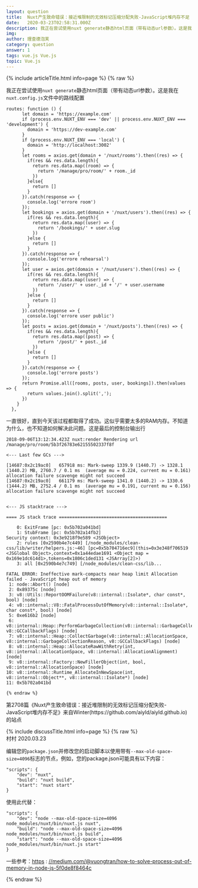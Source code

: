 ```yaml
---
layout: question
title:  Nuxt产生致命错误：接近堆限制的无效标记压缩分配失败-JavaScript堆内存不足
date:   2020-03-23T02:58:31.000Z
description: 我正在尝试使用nuxt generate静态html页面（带有动态url参数）。这是我在nuxt.config.js文件中的路线配置routes  f...
img: 
author: 理查德泡芙
category: question
answer: 1
tags: vue.js Vue.js
topic: Vue.js
---
```

<div class="article-root">
  <div class="article">
    {% include articleTitle.html info=page %}
    {% raw %}
    <div class="article-content"><p><font style="vertical-align: inherit;"><font style="vertical-align: inherit;">我正在尝试使用</font></font><code>nuxt generate</code><font style="vertical-align: inherit;"><font style="vertical-align: inherit;">静态html页面（带有动态url参数）。</font><font style="vertical-align: inherit;">这是我在</font></font><code>nuxt.config.js</code><font style="vertical-align: inherit;"><font style="vertical-align: inherit;">文件中的</font><font style="vertical-align: inherit;">路线配置</font></font></p>

<pre><code>routes: function () {<font></font>
      let domain = 'https://example.com'<font></font>
      if (process.env.NUXT_ENV === 'dev' || process.env.NUXT_ENV === 'development') {<font></font>
        domain = 'https://dev-example.com'<font></font>
      }<font></font>
      if (process.env.NUXT_ENV === 'local') {<font></font>
        domain = 'http://localhost:3002'<font></font>
      }<font></font>
      let rooms = axios.get(domain + '/nuxt/rooms').then((res) =&gt; {<font></font>
        if(res &amp;&amp; res.data.length){<font></font>
          return res.data.map((room) =&gt; {<font></font>
            return '/manage/pro/room/' + room._id<font></font>
          })<font></font>
        }else{<font></font>
          return []<font></font>
        }<font></font>
      }).catch(response =&gt; {<font></font>
        console.log('errore room')<font></font>
      });<font></font>
      let bookings = axios.get(domain + '/nuxt/users').then((res) =&gt; {<font></font>
        if(res &amp;&amp; res.data.length){<font></font>
          return res.data.map((user) =&gt; {<font></font>
            return '/bookings/' + user.slug<font></font>
          })<font></font>
        }else {<font></font>
          return []<font></font>
        }<font></font>
      }).catch(response =&gt; {<font></font>
        console.log('errore rehearsal')<font></font>
      });<font></font>
      let user = axios.get(domain + '/nuxt/users').then((res) =&gt; {<font></font>
        if(res &amp;&amp; res.data.length){<font></font>
          return res.data.map((user) =&gt; {<font></font>
            return '/user/' + user._id + '/' + user.username<font></font>
          })<font></font>
        }else {<font></font>
          return []<font></font>
        }<font></font>
      }).catch(response =&gt; {<font></font>
        console.log('errore user public')<font></font>
      });<font></font>
      let posts = axios.get(domain + '/nuxt/posts').then((res) =&gt; {<font></font>
        if(res &amp;&amp; res.data.length){<font></font>
          return res.data.map((post) =&gt; {<font></font>
            return '/post/' + post._id<font></font>
          })<font></font>
        }else {<font></font>
          return []<font></font>
        }<font></font>
      }).catch(response =&gt; {<font></font>
        console.log('errore posts')<font></font>
      });<font></font>
      return Promise.all([rooms, posts, user, bookings]).then(values =&gt; {<font></font>
        return values.join().split(',');<font></font>
      })<font></font>
    }<font></font>
  },<font></font>
</code></pre>

<p><font style="vertical-align: inherit;"><font style="vertical-align: inherit;">一直很好，直到今天该过程都取得了成功。</font><font style="vertical-align: inherit;">这似乎需要太多的RAM内存。</font><font style="vertical-align: inherit;">不知道为什么，也不知道如何解决此问题。</font><font style="vertical-align: inherit;">这是最后的控制台输出行</font></font></p>

<pre><code>2018-09-06T13:12:34.423Z nuxt:render Rendering url /manage/pro/room/5b3f26783e62155502337f8f<font></font>
<font></font>
&lt;--- Last few GCs ---&gt;<font></font>
<font></font>
[14687:0x2c19ac0]   657918 ms: Mark-sweep 1339.9 (1440.7) -&gt; 1328.1 (1440.2) MB, 2760.7 / 0.1 ms  (average mu = 0.224, current mu = 0.161) allocation failure scavenge might not succeed<font></font>
[14687:0x2c19ac0]   661179 ms: Mark-sweep 1341.0 (1440.2) -&gt; 1330.6 (1444.2) MB, 2752.4 / 0.1 ms  (average mu = 0.191, current mu = 0.156) allocation failure scavenge might not succeed<font></font>
<font></font>
<font></font>
&lt;--- JS stacktrace ---&gt;<font></font>
<font></font>
==== JS stack trace =========================================<font></font>
<font></font>
    0: ExitFrame [pc: 0x5b702a041bd]<font></font>
    1: StubFrame [pc: 0x5b702a14fb2]<font></font>
Security context: 0x3e9218f9e589 &lt;JSObject&gt;<font></font>
    2: rules [0x2590b4e7c449] [/node_modules/clean-css/lib/writer/helpers.js:~46] [pc=0x5b704716ec9](this=0x3e348f706519 &lt;JSGlobal Object&gt;,context=0x1a44edae1691 &lt;Object map = 0x169e1dc614d1&gt;,tokens=0x1806c1ded131 &lt;JSArray[2]&gt;)<font></font>
    3: all [0x2590b4e7c749] [/node_modules/clean-css/lib...<font></font>
<font></font>
FATAL ERROR: Ineffective mark-compacts near heap limit Allocation failed - JavaScript heap out of memory<font></font>
 1: node::Abort() [node]<font></font>
 2: 0x89375c [node]<font></font>
 3: v8::Utils::ReportOOMFailure(v8::internal::Isolate*, char const*, bool) [node]<font></font>
 4: v8::internal::V8::FatalProcessOutOfMemory(v8::internal::Isolate*, char const*, bool) [node]<font></font>
 5: 0xe616b2 [node]<font></font>
 6: v8::internal::Heap::PerformGarbageCollection(v8::internal::GarbageCollector, v8::GCCallbackFlags) [node]<font></font>
 7: v8::internal::Heap::CollectGarbage(v8::internal::AllocationSpace, v8::internal::GarbageCollectionReason, v8::GCCallbackFlags) [node]<font></font>
 8: v8::internal::Heap::AllocateRawWithRetry(int, v8::internal::AllocationSpace, v8::internal::AllocationAlignment) [node]<font></font>
 9: v8::internal::Factory::NewFillerObject(int, bool, v8::internal::AllocationSpace) [node]<font></font>
10: v8::internal::Runtime_AllocateInNewSpace(int, v8::internal::Object**, v8::internal::Isolate*) [node]<font></font>
11: 0x5b702a041bd<font></font>
</code></pre></div>
    {% endraw %}
  </div>
  <p class="winter_mark">第2708篇《Nuxt产生致命错误：接近堆限制的无效标记压缩分配失败-JavaScript堆内存不足》来自Winter(https://github.com/aiyld/aiyld.github.io)的站点</p>
  <div class="discuss-wrapper">
    {% include discussTitle.html info=page %}
    {% raw %}
    <div class="discuss-list">
    <div class="discuss-item">
        <div class="discuss-parent">
          <div class="discuss-meta">
            <span class="discuss-user">村村</span>
            <span class="discuss-time">2020.03.23</span>
          </div>
          <div class="discuss-comment"><p><font style="vertical-align: inherit;"><font style="vertical-align: inherit;">编辑您的</font></font><code>package.json</code><font style="vertical-align: inherit;"><font style="vertical-align: inherit;">并修改您的启动脚本以使用带有</font></font><code>--max-old-space-size=4096</code><font style="vertical-align: inherit;"><font style="vertical-align: inherit;">标志的</font><font style="vertical-align: inherit;">节点，</font><font style="vertical-align: inherit;">例如，您的package.json可能具有以下内容：</font></font></p>

<pre><code>"scripts": {<font></font>
    "dev": "nuxt",<font></font>
    "build": "nuxt build",<font></font>
    "start": "nuxt start"<font></font>
}<font></font>
</code></pre>

<p><font style="vertical-align: inherit;"><font style="vertical-align: inherit;">使用此代替： </font></font></p>

<pre><code>"scripts": {<font></font>
    "dev": "node --max-old-space-size=4096 node_modules/nuxt/bin/nuxt.js nuxt",<font></font>
    "build": "node --max-old-space-size=4096 node_modules/nuxt/bin/nuxt.js build",<font></font>
    "start": "node --max-old-space-size=4096 node_modules/nuxt/bin/nuxt.js start"<font></font>
}<font></font>
</code></pre>

<p><font style="vertical-align: inherit;"><font style="vertical-align: inherit;">一些参考：</font><a href="https://medium.com/@vuongtran/how-to-solve-process-out-of-memory-in-node-js-5f0de8f8464c" rel="nofollow noreferrer"><font style="vertical-align: inherit;">https</font></a><font style="vertical-align: inherit;"> : </font></font><a href="https://medium.com/@vuongtran/how-to-solve-process-out-of-memory-in-node-js-5f0de8f8464c" rel="nofollow noreferrer"><font style="vertical-align: inherit;"><font style="vertical-align: inherit;">//medium.com/@vuongtran/how-to-solve-process-out-of-memory-in-node-js-5f0de8f8464c</font></font></a></p></div>
        </div></div>
    </div>
    {% endraw %}
  </div>
<div>
